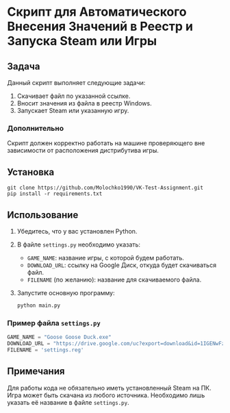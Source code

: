 # Скрипт для Автоматического Внесения Значений в Реестр и Запуска Steam или Игры

## Задача

Данный скрипт выполняет следующие задачи:

1. Скачивает файл по указанной ссылке.
2. Вносит значения из файла в реестр Windows.
3. Запускает Steam или указанную игру.

### Дополнительно

Скрипт должен корректно работать на машине проверяющего вне зависимости от расположения дистрибутива игры.

## Установка

```
git clone https://github.com/Molochko1990/VK-Test-Assignment.git
pip install -r requirements.txt
```
   


## Использование

1. Убедитесь, что у вас установлен Python.
2. В файле `settings.py` необходимо указать:
    - `GAME_NAME`: название игры, с которой будем работать.
    - `DOWNLOAD_URL`: ссылку на Google Диск, откуда будет скачиваться файл.
    - `FILENAME` (по желанию): название для скачиваемого файла.

3. Запустите основную программу:
    ```python
    python main.py
    ```

### Пример файла `settings.py`

```python
GAME_NAME = "Goose Goose Duck.exe"
DOWNLOAD_URL = "https://drive.google.com/uc?export=download&id=1IGENwFzLm8bBEboISadYSNEdxbnjz1fH"
FILENAME = 'settings.reg'
```

## Примечания

Для работы кода не обязательно иметь установленный Steam на ПК. Игра может быть скачана из любого источника. Необходимо лишь указать её название в файле `settings.py`.